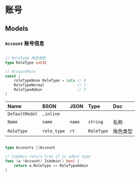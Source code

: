 # 账号

## Models

### `Account` 账号信息

```go

// RoleType 角色类型
type RoleType int32

// AccountRole
const (
	roleTypeNone RoleType = iota // 0
	RoleTypeNormal               // 1
	RoleTypeAdmin                // 2
)


```

Name|BSON|JSON|Type|Doc
:---|:---|:---|:---|:--
`DefaultModel`|`,inline`|||
`Name`|`name`|`name`|`string`|名称
`RoleType`|`role_type`|`rt`|`RoleType`|角色类型


```go

type Accounts []Account

// IsAdmin return true if is admin type
func (a *Account) IsAdmin() bool {
	return a.RoleType == RoleTypeAdmin
}

```
